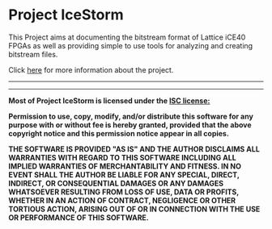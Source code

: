  # <b>Project IceStorm</b>



This Project aims at documenting the bitstream format of Lattice iCE40
FPGAs as well as providing simple to use tools for analyzing and creating bitstream files.

Click <a href=http://bygone.clairexen.net/icestorm/>here</a> for more information about the project.

-------------------------------
-------------------------------

**Most of Project IceStorm is licensed under the <a href=https://github.com/YosysHQ/icestorm/blob/master/COPYING>ISC license:</a>**

  **Permission to use, copy, modify, and/or distribute this software for any
  purpose with or without fee is hereby granted, provided that the above
  copyright notice and this permission notice appear in all copies.**

  **THE SOFTWARE IS PROVIDED "AS IS" AND THE AUTHOR DISCLAIMS ALL WARRANTIES
  WITH REGARD TO THIS SOFTWARE INCLUDING ALL IMPLIED WARRANTIES OF
  MERCHANTABILITY AND FITNESS. IN NO EVENT SHALL THE AUTHOR BE LIABLE FOR
  ANY SPECIAL, DIRECT, INDIRECT, OR CONSEQUENTIAL DAMAGES OR ANY DAMAGES
  WHATSOEVER RESULTING FROM LOSS OF USE, DATA OR PROFITS, WHETHER IN AN
  ACTION OF CONTRACT, NEGLIGENCE OR OTHER TORTIOUS ACTION, ARISING OUT OF
  OR IN CONNECTION WITH THE USE OR PERFORMANCE OF THIS SOFTWARE.**

